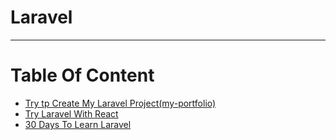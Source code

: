 # Laravel

---

# Table Of Content

- [Try tp Create My Laravel Project(my-portfolio)](./Laravel-my-portfolio.md)
- [Try Laravel With React](./Laravel-with-React.md)
- [30 Days To Learn Laravel](./30-days-to-learn-laravel.md)